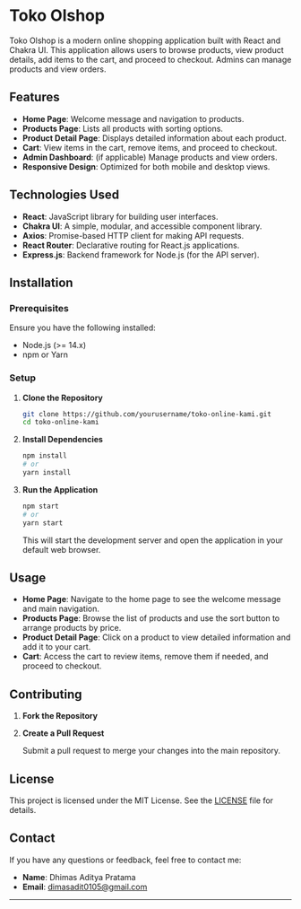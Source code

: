 
# Toko Olshop

Toko Olshop is a modern online shopping application built with React and Chakra UI. This application allows users to browse products, view product details, add items to the cart, and proceed to checkout. Admins can manage products and view orders.

## Features

- **Home Page**: Welcome message and navigation to products.
- **Products Page**: Lists all products with sorting options.
- **Product Detail Page**: Displays detailed information about each product.
- **Cart**: View items in the cart, remove items, and proceed to checkout.
- **Admin Dashboard**: (if applicable) Manage products and view orders.
- **Responsive Design**: Optimized for both mobile and desktop views.

## Technologies Used

- **React**: JavaScript library for building user interfaces.
- **Chakra UI**: A simple, modular, and accessible component library.
- **Axios**: Promise-based HTTP client for making API requests.
- **React Router**: Declarative routing for React.js applications.
- **Express.js**: Backend framework for Node.js (for the API server).

## Installation

### Prerequisites

Ensure you have the following installed:

- Node.js (>= 14.x)
- npm or Yarn

### Setup

1. **Clone the Repository**

   ```bash
   git clone https://github.com/yourusername/toko-online-kami.git
   cd toko-online-kami
   ```

2. **Install Dependencies**

   ```bash
   npm install
   # or
   yarn install
   ```

3. **Run the Application**

   ```bash
   npm start
   # or
   yarn start
   ```

   This will start the development server and open the application in your default web browser.

## Usage

- **Home Page**: Navigate to the home page to see the welcome message and main navigation.
- **Products Page**: Browse the list of products and use the sort button to arrange products by price.
- **Product Detail Page**: Click on a product to view detailed information and add it to your cart.
- **Cart**: Access the cart to review items, remove them if needed, and proceed to checkout.

## Contributing

1. **Fork the Repository**


2. **Create a Pull Request**

   Submit a pull request to merge your changes into the main repository.

## License

This project is licensed under the MIT License. See the [LICENSE](LICENSE) file for details.

## Contact

If you have any questions or feedback, feel free to contact me:

- **Name**: Dhimas Aditya Pratama
- **Email**: dimasadit0105@gmail.com


---


